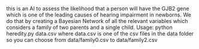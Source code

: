  this is an AI to assess the likelihood that a person will have the GJB2 gene which is one of the leading causes of hearing impairment in newborns. 
 We do that by creating a Bayesian Network of all the relevant variables which considers a family of two parents and a single child.
 Usage: python heredity.py data.csv
  where data.csv is one of the csv files in the data folder so you can choose from data/family0.csv to data/family2.csv
